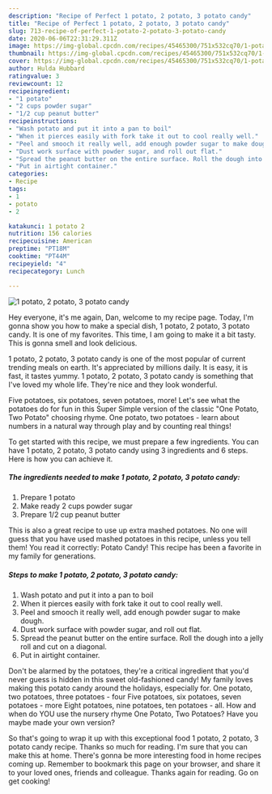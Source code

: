 ```yaml
---
description: "Recipe of Perfect 1 potato, 2 potato, 3 potato candy"
title: "Recipe of Perfect 1 potato, 2 potato, 3 potato candy"
slug: 713-recipe-of-perfect-1-potato-2-potato-3-potato-candy
date: 2020-06-06T22:31:29.311Z
image: https://img-global.cpcdn.com/recipes/45465300/751x532cq70/1-potato-2-potato-3-potato-candy-recipe-main-photo.jpg
thumbnail: https://img-global.cpcdn.com/recipes/45465300/751x532cq70/1-potato-2-potato-3-potato-candy-recipe-main-photo.jpg
cover: https://img-global.cpcdn.com/recipes/45465300/751x532cq70/1-potato-2-potato-3-potato-candy-recipe-main-photo.jpg
author: Hulda Hubbard
ratingvalue: 3
reviewcount: 12
recipeingredient:
- "1 potato"
- "2 cups powder sugar"
- "1/2 cup peanut butter"
recipeinstructions:
- "Wash potato and put it into a pan to boil"
- "When it pierces easily with fork take it out to cool really well."
- "Peel and smooch it really well, add enough powder sugar to make dough."
- "Dust work surface with powder sugar, and roll out flat."
- "Spread the peanut butter on the entire surface. Roll the dough into a jelly roll and cut on a diagonal."
- "Put in airtight container."
categories:
- Recipe
tags:
- 1
- potato
- 2

katakunci: 1 potato 2 
nutrition: 156 calories
recipecuisine: American
preptime: "PT18M"
cooktime: "PT44M"
recipeyield: "4"
recipecategory: Lunch

---
```



![1 potato, 2 potato, 3 potato candy](https://img-global.cpcdn.com/recipes/45465300/751x532cq70/1-potato-2-potato-3-potato-candy-recipe-main-photo.jpg)

Hey everyone, it's me again, Dan, welcome to my recipe page. Today, I'm gonna show you how to make a special dish, 1 potato, 2 potato, 3 potato candy. It is one of my favorites. This time, I am going to make it a bit tasty. This is gonna smell and look delicious.

1 potato, 2 potato, 3 potato candy is one of the most popular of current trending meals on earth. It's appreciated by millions daily. It is easy, it is fast, it tastes yummy. 1 potato, 2 potato, 3 potato candy is something that I've loved my whole life. They're nice and they look wonderful.

Five potatoes, six potatoes, seven potatoes, more! Let&#39;s see what the potatoes do for fun in this Super Simple version of the classic &#34;One Potato, Two Potato&#34; choosing rhyme. One potato, two potatoes - learn about numbers in a natural way through play and by counting real things!


To get started with this recipe, we must prepare a few ingredients. You can have 1 potato, 2 potato, 3 potato candy using 3 ingredients and 6 steps. Here is how you can achieve it.

<!--inarticleads1-->

##### The ingredients needed to make 1 potato, 2 potato, 3 potato candy:

1. Prepare 1 potato
1. Make ready 2 cups powder sugar
1. Prepare 1/2 cup peanut butter


This is also a great recipe to use up extra mashed potatoes. No one will guess that you have used mashed potatoes in this recipe, unless you tell them! You read it correctly: Potato Candy! This recipe has been a favorite in my family for generations. 

<!--inarticleads2-->

##### Steps to make 1 potato, 2 potato, 3 potato candy:

1. Wash potato and put it into a pan to boil
1. When it pierces easily with fork take it out to cool really well.
1. Peel and smooch it really well, add enough powder sugar to make dough.
1. Dust work surface with powder sugar, and roll out flat.
1. Spread the peanut butter on the entire surface. Roll the dough into a jelly roll and cut on a diagonal.
1. Put in airtight container.


Don&#39;t be alarmed by the potatoes, they&#39;re a critical ingredient that you&#39;d never guess is hidden in this sweet old-fashioned candy! My family loves making this potato candy around the holidays, especially for. One potato, two potatoes, three potatoes - four Five potatoes, six potatoes, seven potatoes - more Eight potatoes, nine potatoes, ten potatoes - all. How and when do YOU use the nursery rhyme One Potato, Two Potatoes? Have you maybe made your own version? 

So that's going to wrap it up with this exceptional food 1 potato, 2 potato, 3 potato candy recipe. Thanks so much for reading. I'm sure that you can make this at home. There's gonna be more interesting food in home recipes coming up. Remember to bookmark this page on your browser, and share it to your loved ones, friends and colleague. Thanks again for reading. Go on get cooking!
